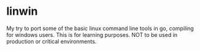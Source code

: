 # linwin
My try to port some of the basic linux command line tools in go, compiling for windows users. This is for learning purposes. NOT to be used in production or critical environments.
